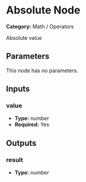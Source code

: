 
# Absolute Node

**Category:** Math / Operators

Absolute value

## Parameters

This node has no parameters.

## Inputs


### value
- **Type:** number
- **Required:** Yes



## Outputs


### result
- **Type:** number




